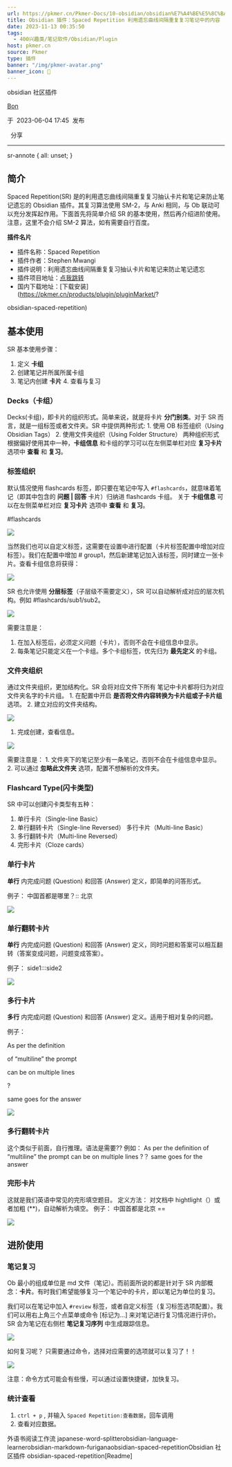 ```yaml
---
url: https://pkmer.cn/Pkmer-Docs/10-obsidian/obsidian%E7%A4%BE%E5%8C%BA%E6%8F%92%E4%BB%B6/obsidian-spaced-repetition/
title: Obsidian 插件：Spaced Repetition 利用遗忘曲线间隔重复复习笔记中的内容
date: 2023-11-13 00:35:50
tags:
  - 400兴趣类/笔记软件/Obsidian/Plugin
host: pkmer.cn
source: Pkmer
type: 插件
banner: "/img/pkmer-avatar.png"
banner_icon: 🔖
---
```

<div class="menu-toggle"> <SidebarToggle client:idle ></SidebarToggle> </div>

obsidian 社区插件

[Bon](https://pkmer.cn/authors/bon)

于  2023-06-04 17:45  发布

  分享

* * *

sr-annote { all: unset; }

## 简介

Spaced Repetition(SR) 是的利用遗忘曲线间隔重复复习抽认卡片和笔记来防止笔记遗忘的 Obsidian 插件。其复习算法使用 SM-2，与 Anki 相同，与 Ob 联动可以充分发挥起作用。下面首先将简单介绍 SR 的基本使用，然后再介绍进阶使用。注意，这里不会介绍 SM-2 算法，如有需要自行百度。

**插件名片**

*   插件名称：Spaced Repetition
*   插件作者：Stephen Mwangi
*   插件说明：利用遗忘曲线间隔重复复习抽认卡片和笔记来防止笔记遗忘
*   插件项目地址：[点我跳转](https://github.com/st3v3nmw/obsidian-spaced-repetition)
*   国内下载地址：[下载安装](https://pkmer.cn/products/plugin/pluginMarket/?
<!--SR:!2023-11-16,3,250-->obsidian-spaced-repetition)

## 基本使用

SR 基本使用步骤：

1.  定义 **卡组** 
2.  创建笔记并所属所属卡组
3.  笔记内创建 **卡片** 4. 查看与复习

### Decks（卡组）

Decks(卡组)，即卡片的组织形式。简单来说，就是将卡片 **分门别类**。对于 SR 而言，就是一组标签或者文件夹。SR 中提供两种形式: 1. 使用 OB 标签组织（Using Obsidian Tags） 2. 使用文件夹组织（Using Folder Structure） 两种组织形式根据偏好使用其中一种，**卡组信息** 和卡组的学习可以在左侧菜单栏对应 **复习卡片** 选项中 **查看** 和 **复习**。

### 标签组织

默认情况使用 flashcards 标签，即只要在笔记中写入 `#flashcards`，就意味着笔记（即其中包含的 **问题 | 回答** 卡片）归纳进 flashcards 卡组。 关于 **卡组信息** 可以在左侧菜单栏对应 **复习卡片** 选项中 **查看** 和 **复习**。

#flashcards

![](https://cdn.pkmer.cn/images/fb7d6362757b4a57a070aca1502b15a8_MD5.jpg!pkmer)

当然我们也可以自定义标签，这需要在设置中进行配置（卡片标签配置中增加对应标签）。我们在配置中增加 # group1，然后新建笔记加入该标签，同时建立一张卡片。查看卡组信息将获得：

![](https://cdn.pkmer.cn/images/0cdb929bc06e790bc49e312684dc0a8e_MD5.jpg!pkmer)

SR 也允许使用 **分层标签**（子层级不需要定义），SR 可以自动解析成对应的层次机构。例如 #flashcards/sub1/sub2。

![](https://cdn.pkmer.cn/images/40448396ff7e798d17fc4b4c97e7452f_MD5.jpg!pkmer)

需要注意是：

1.  在加入标签后，必须定义问题（卡片），否则不会在卡组信息中显示。
2.  每条笔记只能定义在一个卡组。多个卡组标签，优先归为 **最先定义** 的卡组。

### 文件夹组织

通过文件夹组织，更加结构化。SR 会将对应文件下所有 笔记中卡片都将归为对应文件夹名字的卡片组。 1. 在配置中开启 **是否将文件内容转换为卡片组或子卡片组** 选项。 2. 建立对应的文件夹结构。

![](https://cdn.pkmer.cn/images/0e6d24970a9796a1964334eb1c832faa_MD5.jpg!pkmer)

1.  完成创建，查看信息。

![](https://cdn.pkmer.cn/images/6ad66cdbf788bee5d013a0897a934b57_MD5.jpg!pkmer)

需要注意是： 1. 文件夹下的笔记至少有一条笔记，否则不会在卡组信息中显示。 2. 可以通过 **忽略此文件夹** 选项，配置不想解析的文件夹。

### Flashcard Type(闪卡类型)

SR 中可以创建闪卡类型有五种：

1.  单行卡片（Single-line Basic）
2.  单行翻转卡片（Single-line Reversed） 多行卡片（Multi-line Basic）
3.  多行翻转卡片（Multi-line Reversed）
4.  完形卡片（Cloze cards）

### 单行卡片

**单行** 内完成问题 (Question) 和回答 (Answer) 定义，即简单的问答形式。

例子： 中国首都是哪里？:: 北京
<!--SR:!2023-11-17,4,270-->
<!--SR:!2023-11-17,4,270-->

![](https://cdn.pkmer.cn/images/da7b40bafa9e0b39a80c41f3143272b0_MD5.gif!pkmer)

### 单行翻转卡片

**单行** 内完成问题 (Question) 和回答 (Answer) 定义，同时问题和答案可以相互翻转（答案变成问题，问题变成答案）。

例子： side1:::side2
<!--SR:!2023-11-14,1,230!2023-11-14,1,230-->
<!--SR:!2023-11-14,1,230!2023-11-14,1,230-->

![](https://cdn.pkmer.cn/images/87c1f56a3190936bbe575d0788c97387_MD5.gif!pkmer)

### 多行卡片

**多行** 内完成问题 (Question) 和回答 (Answer) 定义。适用于相对复杂的问题。

例子：

As per the definition

of “multiline” the prompt

can be on multiple lines

?

same goes for the answer

![](https://cdn.pkmer.cn/images/62fb93c39567c85a75e3b23a3c61dee3_MD5.gif!pkmer)

### 多行翻转卡片

这个类似于前面，自行推理。语法是需要?? 例如： As per the definition of “multiline” the prompt can be on multiple lines ?？ same goes for the answer

### 完形卡片

这就是我们英语中常见的完形填空题目。 定义方法： 对文档中 hightlight（）或者加粗 (**)，自动解析为填空。 例子： 中国首都是北京 ==

![](https://cdn.pkmer.cn/images/9c35c0a7fae37e13f4b4750ee980aba8_MD5.gif!pkmer)

## 进阶使用

### 笔记复习

Ob 最小的组成单位是 md 文件（笔记）。而前面所说的都是针对于 SR 内部概念：**卡片**。有时我们希望能够复习一个笔记中的卡片，即以笔记为单位的复习。

我们可以在笔记中加入 ` #review ` 标签，或者自定义标签（复习标签选项配置）。我们可以用右上角三个点菜单或命令 [标记为…] 来对笔记进行复习情况进行评价。SR 会为笔记在右侧栏 **笔记复习序列** 中生成跟踪信息。

![](https://cdn.pkmer.cn/images/b70c3c6038b1b0974361577efd479197_MD5.jpg!pkmer)

如何复习呢？ 只需要通过命令，选择对应需要的选项就可以复习了！！

![](https://cdn.pkmer.cn/images/6f7635cdcdca148db2474fcb36860da7_MD5.jpg!pkmer)

注意：命令方式可能会有些慢，可以通过设置快捷键，加快复习。

### 统计查看

1.  `ctrl + p` , 并输入 `Spaced Repetition:查看数据`，回车调用
2.  查看对应数据。

外语书阅读工作流 japanese-word-splitterobsidian-language-learnerobsidian-markdown-furiganaobsidian-spaced-repetitionObsidian 社区插件 obsidian-spaced-repetition[Readme]